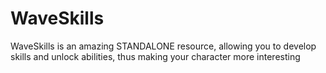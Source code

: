# WaveSkills
WaveSkills is an amazing STANDALONE resource, allowing you to develop skills and unlock abilities, thus making your character more interesting
